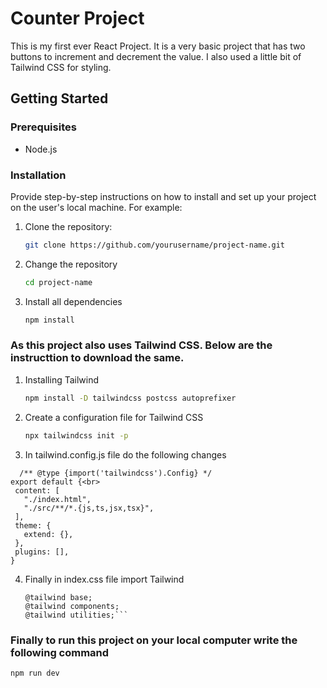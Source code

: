 # Counter Project

This is my first ever React Project. It is a very basic project that has two buttons to increment and decrement the value. I also used a little bit of Tailwind CSS for styling.

## Getting Started

### Prerequisites

- Node.js 

### Installation

Provide step-by-step instructions on how to install and set up your project on the user's local machine. For example:

1. Clone the repository:

   ```sh
   git clone https://github.com/yourusername/project-name.git
   
2. Change the repository
   ```sh
   cd project-name
3. Install all dependencies
    ```sh
    npm install
    
### As this project also uses Tailwind CSS. Below are the instructtion to download the same.

1. Installing Tailwind
   ```sh
   npm install -D tailwindcss postcss autoprefixer

2. Create a configuration file for Tailwind CSS
   ```sh
   npx tailwindcss init -p

3. In tailwind.config.js file do the following changes
   
 ```
   /** @type {import('tailwindcss').Config} */
export default {<br>
  content: [
    "./index.html",
    "./src/**/*.{js,ts,jsx,tsx}",
  ],
  theme: {
    extend: {},
  },
  plugins: [],
}
```

4. Finally in index.css file import Tailwind
   
   ```
   @tailwind base;
   @tailwind components;
   @tailwind utilities;```

### Finally to run this project on your local computer write the following command
```sh
npm run dev


